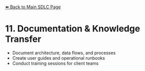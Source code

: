 [⬅️ Back to Main SDLC Page](00_data_platform_sdlc.md)

# 11. Documentation & Knowledge Transfer
- Document architecture, data flows, and processes
- Create user guides and operational runbooks
- Conduct training sessions for client teams